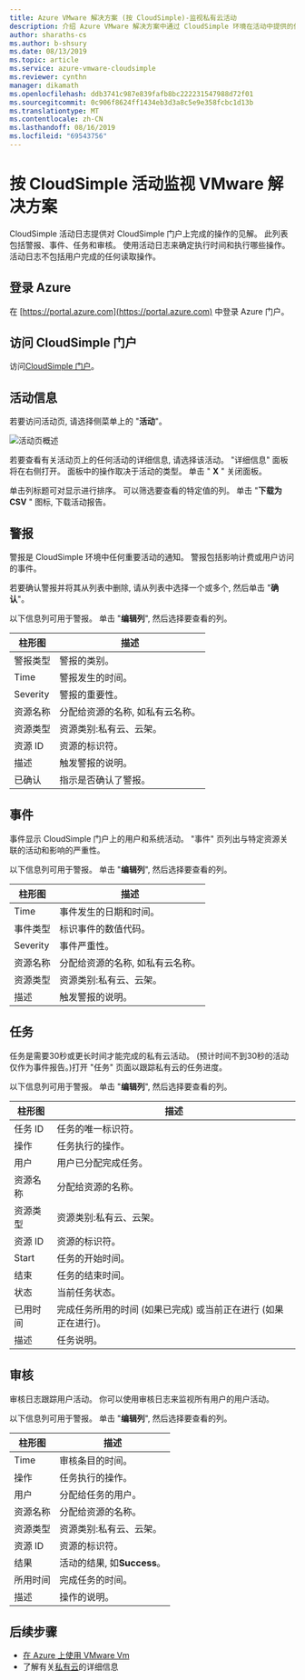 ```yaml
---
title: Azure VMware 解决方案 (按 CloudSimple)-监视私有云活动
description: 介绍 Azure VMware 解决方案中通过 CloudSimple 环境在活动中提供的信息, 包括警报、事件、任务和审核。
author: sharaths-cs
ms.author: b-shsury
ms.date: 08/13/2019
ms.topic: article
ms.service: azure-vmware-cloudsimple
ms.reviewer: cynthn
manager: dikamath
ms.openlocfilehash: ddb3741c987e839fafb8bc222231547988d72f01
ms.sourcegitcommit: 0c906f8624ff1434eb3d3a8c5e9e358fcbc1d13b
ms.translationtype: MT
ms.contentlocale: zh-CN
ms.lasthandoff: 08/16/2019
ms.locfileid: "69543756"
---
```

# <a name="monitor-vmware-solution-by-cloudsimple-activity"></a>按 CloudSimple 活动监视 VMware 解决方案

CloudSimple 活动日志提供对 CloudSimple 门户上完成的操作的见解。  此列表包括警报、事件、任务和审核。  使用活动日志来确定执行时间和执行哪些操作。  活动日志不包括用户完成的任何读取操作。

## <a name="sign-in-to-azure"></a>登录 Azure

在 [https://portal.azure.com](https://portal.azure.com) 中登录 Azure 门户。

## <a name="access-the-cloudsimple-portal"></a>访问 CloudSimple 门户

访问[CloudSimple 门户](access-cloudsimple-portal.md)。

## <a name="activity-information"></a>活动信息

若要访问活动页, 请选择侧菜单上的 "**活动**"。

![活动页概述](media/activity-page-overview.png)

若要查看有关活动页上的任何活动的详细信息, 请选择该活动。 "详细信息" 面板将在右侧打开。 面板中的操作取决于活动的类型。 单击 " **X** " 关闭面板。

单击列标题可对显示进行排序。  可以筛选要查看的特定值的列。  单击 "**下载为 CSV** " 图标, 下载活动报告。

## <a name="alerts"></a>警报

警报是 CloudSimple 环境中任何重要活动的通知。  警报包括影响计费或用户访问的事件。

若要确认警报并将其从列表中删除, 请从列表中选择一个或多个, 然后单击 "**确认**"。

以下信息列可用于警报。 单击 "**编辑列**", 然后选择要查看的列。

| 柱形图 | 描述 |
------------ | ------------- |
| 警报类型 | 警报的类别。|
| Time | 警报发生的时间。 |
| Severity | 警报的重要性。|
| 资源名称 | 分配给资源的名称, 如私有云名称。 |
| 资源类型 | 资源类别:私有云、云架。 |
| 资源 ID | 资源的标识符。 |
| 描述 | 触发警报的说明。 |
| 已确认 | 指示是否确认了警报。 |

## <a name="events"></a>事件

事件显示 CloudSimple 门户上的用户和系统活动。 "事件" 页列出与特定资源关联的活动和影响的严重性。

以下信息列可用于警报。 单击 "**编辑列**", 然后选择要查看的列。

| 柱形图 | 描述 |
------------ | ------------- |
| Time | 事件发生的日期和时间。 |
| 事件类型 | 标识事件的数值代码。 |
| Severity | 事件严重性。|
| 资源名称 | 分配给资源的名称, 如私有云名称。 |
| 资源类型 | 资源类别:私有云、云架。 |
| 描述 | 触发警报的说明。 |

## <a name="tasks"></a>任务

任务是需要30秒或更长时间才能完成的私有云活动。 (预计时间不到30秒的活动仅作为事件报告。)打开 "任务" 页面以跟踪私有云的任务进度。

以下信息列可用于警报。 单击 "**编辑列**", 然后选择要查看的列。

| 柱形图 | 描述 |
------------ | ------------- |
| 任务 ID | 任务的唯一标识符。 |
| 操作 | 任务执行的操作。 |
| 用户 | 用户已分配完成任务。 |
| 资源名称 | 分配给资源的名称。 |
| 资源类型 | 资源类别:私有云、云架。 |
| 资源 ID | 资源的标识符。 |
| Start | 任务的开始时间。 |
| 结束 | 任务的结束时间。 |
| 状态 | 当前任务状态。 |
| 已用时间 | 完成任务所用的时间 (如果已完成) 或当前正在进行 (如果正在进行)。 |
| 描述 | 任务说明。 |

## <a name="audit"></a>审核

审核日志跟踪用户活动。 你可以使用审核日志来监视所有用户的用户活动。

以下信息列可用于警报。 单击 "**编辑列**", 然后选择要查看的列。

| 柱形图 | 描述 |
------------ | ------------- |
| Time | 审核条目的时间。 |
| 操作 | 任务执行的操作。 |
| 用户 | 分配给任务的用户。 |
| 资源名称 | 分配给资源的名称。 |
| 资源类型 | 资源类别:私有云、云架。 |
| 资源 ID | 资源的标识符。 |
| 结果 | 活动的结果, 如**Success**。 |
| 所用时间 | 完成任务的时间。 |
| 描述 | 操作的说明。 |

## <a name="next-steps"></a>后续步骤

* [在 Azure 上使用 VMware Vm](quickstart-create-vmware-virtual-machine.md)
* 了解有关[私有云](cloudsimple-private-cloud.md)的详细信息
